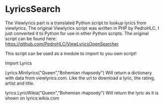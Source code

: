 LyricsSearch
============

The Viewlyrics part is a translated Python script to lookup lyrics from viewlyrics.
The original Viewlyrics script was written in PHP by PedroHLC, I just converted it to Python for use in other Python scripts.
The original script can be found here: https://github.com/PedroHLC/ViewLyricsOpenSearcher

This script can be used as a module to import to you own script!

Import Lyrics

Lyrics.Minilyrics("Queen","Bohemian rhapsody")
Will return a dictionary with data from viewlyrics.com. Like the url to download a lyric, the rating, artist and title.

lyrics.LyricWikia("Queen","Bohemian rhapsody")
Will return the lyric as it is shown on lyrics.wikia.com
